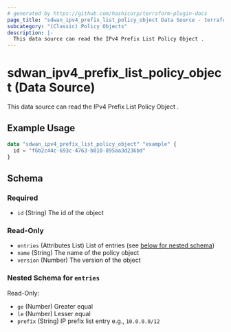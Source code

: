 ```yaml
---
# generated by https://github.com/hashicorp/terraform-plugin-docs
page_title: "sdwan_ipv4_prefix_list_policy_object Data Source - terraform-provider-sdwan"
subcategory: "(Classic) Policy Objects"
description: |-
  This data source can read the IPv4 Prefix List Policy Object .
---
```


# sdwan_ipv4_prefix_list_policy_object (Data Source)

This data source can read the IPv4 Prefix List Policy Object .

## Example Usage

```terraform
data "sdwan_ipv4_prefix_list_policy_object" "example" {
  id = "f6b2c44c-693c-4763-b010-895aa3d236bd"
}
```

<!-- schema generated by tfplugindocs -->
## Schema

### Required

- `id` (String) The id of the object

### Read-Only

- `entries` (Attributes List) List of entries (see [below for nested schema](#nestedatt--entries))
- `name` (String) The name of the policy object
- `version` (Number) The version of the object

<a id="nestedatt--entries"></a>
### Nested Schema for `entries`

Read-Only:

- `ge` (Number) Greater equal
- `le` (Number) Lesser equal
- `prefix` (String) IP prefix list entry e.g., `10.0.0.0/12`
